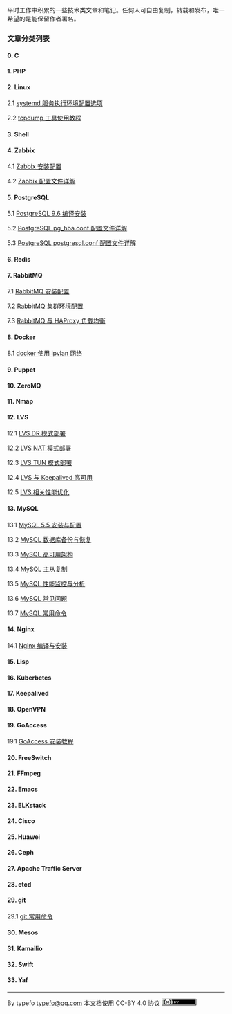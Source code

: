 平时工作中积累的一些技术类文章和笔记。任何人可自由复制，转载和发布，唯一希望的是能保留作者署名。

### 文章分类列表

#### 0. C
#### 1. PHP
#### 2. Linux

2.1 [systemd  服务执行环境配置选项](linux/systemd-execution-environment-configuration.md)

2.2 [tcpdump 工具使用教程](linux/tcpdump-tutorial.md)

#### 3. Shell
#### 4. Zabbix

4.1 [Zabbix 安装配置](zabbix/zabbix-install-configuration.md)

4.2 [Zabbix 配置文件详解](zabbix/zabbix-configuration-detailed.md)

#### 5. PostgreSQL
5.1 [PostgreSQL 9.6 编译安装](postgresql/postgresql9.6-compile-install.md)

5.2 [PostgreSQL pg_hba.conf 配置文件详解](postgresql/pg_hba-configuration-file.md)

5.3 [PostgreSQL postgresql.conf 配置文件详解](postgresql/postgresql-configuration-file.md)

#### 6. Redis
#### 7. RabbitMQ

7.1 [RabbitMQ 安装配置](rabbitmq/rabbitmq-install.md)

7.2 [RabbitMQ 集群环境配置](rabbitmq/rabbitmq-cluster-configuraion.md)

7.3 [RabbitMQ 与 HAProxy 负载均衡](rabbitmq/rabbitmq-haproxy-load-balancing.md)

#### 8. Docker

8.1 [docker 使用 ipvlan 网络](docker/docker-ipvlan.md)

#### 9. Puppet
#### 10. ZeroMQ
#### 11. Nmap
#### 12. LVS

12.1 [LVS DR 模式部署](lvs/lvs-dr-mode.md)

12.2 [LVS NAT 模式部署](lvs/lvs-nat-mod.md)

12.3 [LVS TUN 模式部署](lvs/lvs-tun-mode.md)

12.4 [LVS 与 Keepalived 高可用](lvs/lvs-keepalived.md)

12.5 [LVS 相关性能优化](lvs/lvs-performance-optimization.md)

#### 13. MySQL

13.1 [MySQL 5.5 安装与配置](mysql/mysql-install-confiuration.md)

13.2 [MySQL 数据库备份与恢复](mysql/mysql-backup-recovery.md)

13.3 [MySQL 高可用架构](mysql/mysql-high-availability.md)

13.4 [MySQL 主从复制](mysql/mysql-master-slave-replication.md)

13.5 [MySQL 性能监控与分析](mysql/mysql-monitoring-analysis.md)

13.6 [MySQL 常见问题](mysql/mysql-common-problem.md)

13.7 [MySQL 常用命令](mysql/mysql-common-command.md)

#### 14. Nginx

14.1 [Nginx 编译与安装](nginx/nginx-compile-install.md)

#### 15. Lisp
#### 16. Kuberbetes
#### 17. Keepalived
#### 18. OpenVPN
#### 19. GoAccess

19.1 [GoAccess 安装教程](goaccess/goaccess-install-tutorial.md)

#### 20. FreeSwitch
#### 21. FFmpeg
#### 22. Emacs
#### 23. ELKstack
#### 24. Cisco
#### 25. Huawei
#### 26. Ceph
#### 27. Apache Traffic Server
#### 28. etcd
#### 29. git

29.1 [git 常用命令](git/git-common-command.md)

#### 30. Mesos
#### 31. Kamailio
#### 32. Swift
#### 33. Yaf

-----------------------------------------------------------------------

By typefo <typefo@qq.com> 本文档使用 CC-BY 4.0 协议 ![by](img/by.png)
